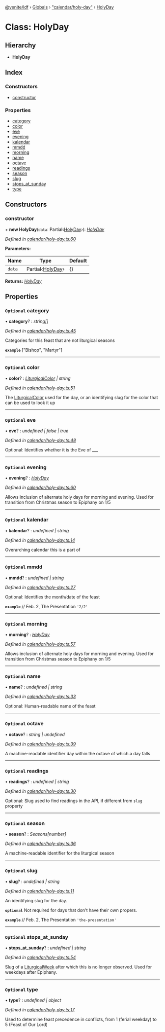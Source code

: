 [@venite/ldf](../README.md) › [Globals](../globals.md) › ["calendar/holy-day"](../modules/_calendar_holy_day_.md) › [HolyDay](_calendar_holy_day_.holyday.md)

# Class: HolyDay

## Hierarchy

* **HolyDay**

## Index

### Constructors

* [constructor](_calendar_holy_day_.holyday.md#constructor)

### Properties

* [category](_calendar_holy_day_.holyday.md#optional-category)
* [color](_calendar_holy_day_.holyday.md#optional-color)
* [eve](_calendar_holy_day_.holyday.md#optional-eve)
* [evening](_calendar_holy_day_.holyday.md#optional-evening)
* [kalendar](_calendar_holy_day_.holyday.md#optional-kalendar)
* [mmdd](_calendar_holy_day_.holyday.md#optional-mmdd)
* [morning](_calendar_holy_day_.holyday.md#optional-morning)
* [name](_calendar_holy_day_.holyday.md#optional-name)
* [octave](_calendar_holy_day_.holyday.md#optional-octave)
* [readings](_calendar_holy_day_.holyday.md#optional-readings)
* [season](_calendar_holy_day_.holyday.md#optional-season)
* [slug](_calendar_holy_day_.holyday.md#optional-slug)
* [stops_at_sunday](_calendar_holy_day_.holyday.md#optional-stops_at_sunday)
* [type](_calendar_holy_day_.holyday.md#optional-type)

## Constructors

###  constructor

\+ **new HolyDay**(`data`: Partial‹[HolyDay](_calendar_holy_day_.holyday.md)›): *[HolyDay](_calendar_holy_day_.holyday.md)*

*Defined in [calendar/holy-day.ts:60](https://github.com/gbj/venite/blob/de1c961/ldf/src/calendar/holy-day.ts#L60)*

**Parameters:**

Name | Type | Default |
------ | ------ | ------ |
`data` | Partial‹[HolyDay](_calendar_holy_day_.holyday.md)› | {} |

**Returns:** *[HolyDay](_calendar_holy_day_.holyday.md)*

## Properties

### `Optional` category

• **category**? : *string[]*

*Defined in [calendar/holy-day.ts:45](https://github.com/gbj/venite/blob/de1c961/ldf/src/calendar/holy-day.ts#L45)*

Categories for this feast that are not liturgical seasons

**`example`** 
["Bishop", "Martyr"]

___

### `Optional` color

• **color**? : *[LiturgicalColor](_calendar_liturgical_color_.liturgicalcolor.md) | string*

*Defined in [calendar/holy-day.ts:51](https://github.com/gbj/venite/blob/de1c961/ldf/src/calendar/holy-day.ts#L51)*

The [LiturgicalColor](_calendar_liturgical_color_.liturgicalcolor.md) used for the day, or an identifying slug for the color that can be used to look it up

___

### `Optional` eve

• **eve**? : *undefined | false | true*

*Defined in [calendar/holy-day.ts:48](https://github.com/gbj/venite/blob/de1c961/ldf/src/calendar/holy-day.ts#L48)*

Optional: Identifies whether it is the Eve of ___

___

### `Optional` evening

• **evening**? : *[HolyDay](_calendar_holy_day_.holyday.md)*

*Defined in [calendar/holy-day.ts:60](https://github.com/gbj/venite/blob/de1c961/ldf/src/calendar/holy-day.ts#L60)*

Allows inclusion of alternate holy days for morning and evening. Used for transition from Christmas season to Epiphany on 1/5

___

### `Optional` kalendar

• **kalendar**? : *undefined | string*

*Defined in [calendar/holy-day.ts:14](https://github.com/gbj/venite/blob/de1c961/ldf/src/calendar/holy-day.ts#L14)*

Overarching calendar this is a part of

___

### `Optional` mmdd

• **mmdd**? : *undefined | string*

*Defined in [calendar/holy-day.ts:27](https://github.com/gbj/venite/blob/de1c961/ldf/src/calendar/holy-day.ts#L27)*

Optional: Identifies the month/date of the feast

**`example`** 
// Feb. 2, The Presentation
`'2/2'`

___

### `Optional` morning

• **morning**? : *[HolyDay](_calendar_holy_day_.holyday.md)*

*Defined in [calendar/holy-day.ts:57](https://github.com/gbj/venite/blob/de1c961/ldf/src/calendar/holy-day.ts#L57)*

Allows inclusion of alternate holy days for morning and evening. Used for transition from Christmas season to Epiphany on 1/5

___

### `Optional` name

• **name**? : *undefined | string*

*Defined in [calendar/holy-day.ts:33](https://github.com/gbj/venite/blob/de1c961/ldf/src/calendar/holy-day.ts#L33)*

Optional: Human-readable name of the feast

___

### `Optional` octave

• **octave**? : *string | undefined*

*Defined in [calendar/holy-day.ts:39](https://github.com/gbj/venite/blob/de1c961/ldf/src/calendar/holy-day.ts#L39)*

A machine-readable identifier day within the octave of which a day falls

___

### `Optional` readings

• **readings**? : *undefined | string*

*Defined in [calendar/holy-day.ts:30](https://github.com/gbj/venite/blob/de1c961/ldf/src/calendar/holy-day.ts#L30)*

Optional: Slug used to find readings in the API, if different from `slug` property

___

### `Optional` season

• **season**? : *Seasons[number]*

*Defined in [calendar/holy-day.ts:36](https://github.com/gbj/venite/blob/de1c961/ldf/src/calendar/holy-day.ts#L36)*

A machine-readable identifier for the liturgical season

___

### `Optional` slug

• **slug**? : *undefined | string*

*Defined in [calendar/holy-day.ts:11](https://github.com/gbj/venite/blob/de1c961/ldf/src/calendar/holy-day.ts#L11)*

An identifying slug for the day.

**`optional`** 
Not required for days that don't have their own propers.

**`example`** 
// Feb. 2, The Presentation
`'the-presentation'`

___

### `Optional` stops_at_sunday

• **stops_at_sunday**? : *undefined | string*

*Defined in [calendar/holy-day.ts:54](https://github.com/gbj/venite/blob/de1c961/ldf/src/calendar/holy-day.ts#L54)*

Slug of a [LiturgicalWeek](_calendar_liturgical_week_.liturgicalweek.md) after which this is no longer observed. Used for weekdays after Epiphany.

___

### `Optional` type

• **type**? : *undefined | object*

*Defined in [calendar/holy-day.ts:17](https://github.com/gbj/venite/blob/de1c961/ldf/src/calendar/holy-day.ts#L17)*

Used to determine feast precedence in conflicts, from 1 (ferial weekday) to 5 (Feast of Our Lord)
